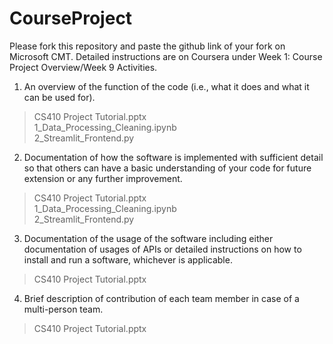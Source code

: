 # CourseProject

Please fork this repository and paste the github link of your fork on Microsoft CMT. Detailed instructions are on Coursera under Week 1: Course Project Overview/Week 9 Activities.

1) An overview of the function of the code (i.e., what it does and what it can be used for). 

>CS410 Project Tutorial.pptx <br/>
1_Data_Processing_Cleaning.ipynb <br/>
2_Streamlit_Frontend.py <br/>

2) Documentation of how the software is implemented with sufficient detail so that others can have a basic understanding of your code for future extension or any further improvement.

>CS410 Project Tutorial.pptx <br/>
>1_Data_Processing_Cleaning.ipynb <br/>
>2_Streamlit_Frontend.py <br/>

3) Documentation of the usage of the software including either documentation of usages of APIs or detailed instructions on how to install and run a software, whichever is applicable.

>CS410 Project Tutorial.pptx <br/>

4) Brief description of contribution of each team member in case of a multi-person team.

>CS410 Project Tutorial.pptx <br/>
